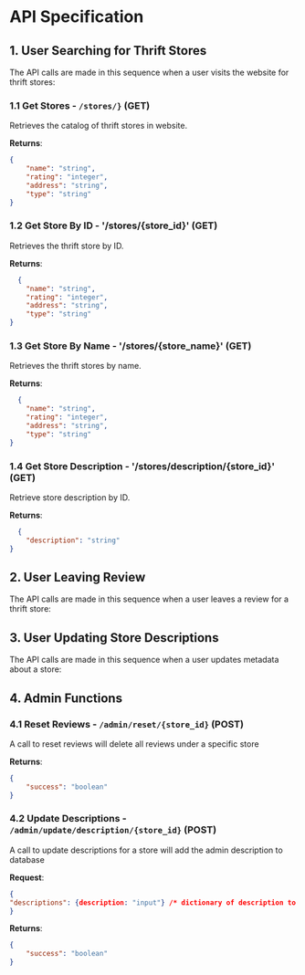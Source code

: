 # API Specification

## 1. User Searching for Thrift Stores
The API calls are made in this sequence when a user visits the website for thrift stores:
### 1.1 Get Stores - `/stores/}` (GET)
  Retrieves the catalog of thrift stores in website.
  
  **Returns**:
  ```json
  {
      "name": "string",
      "rating": "integer",
      "address": "string",
      "type": "string"
  }
  ```
### 1.2 Get Store By ID - '/stores/{store_id}' (GET)
  Retrieves the thrift store by ID. 

  **Returns**:
  ```json
    {
      "name": "string",
      "rating": "integer",
      "address": "string",
      "type": "string"
  }
  ```

### 1.3 Get Store By Name - '/stores/{store_name}' (GET)
  Retrieves the thrift stores by name.

  **Returns**:
  ```json
    {
      "name": "string",
      "rating": "integer",
      "address": "string",
      "type": "string"
  }
  ```

### 1.4 Get Store Description - '/stores/description/{store_id}' (GET)
  Retrieve store description by ID.

  **Returns**:
  ```json
    {
      "description": "string"
  }
  ```

## 2. User Leaving Review 
The API calls are made in this sequence when a user leaves a review for a thrift store:

## 3. User Updating Store Descriptions
The API calls are made in this sequence when a user updates metadata about a store:


## 4. Admin Functions 
### 4.1 Reset Reviews - `/admin/reset/{store_id}` (POST)
  A call to reset reviews will delete all reviews under a specific store
  
  **Returns**:
  ```json
  {
      "success": "boolean"
  }
  ```
### 4.2 Update Descriptions - `/admin/update/description/{store_id}` (POST)
  A call to update descriptions for a store will add the admin description to database
  
  **Request**:
  ```json
  {
  "descriptions": {description: "input"} /* dictionary of description to user input */
  }
  ```
  **Returns**:
  ```json
  {
      "success": "boolean"
  }
  ```

